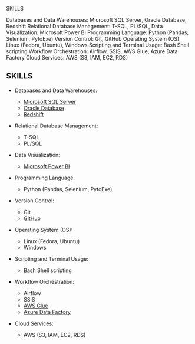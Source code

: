 SKILLS

Databases and Data Warehouses:                  Microsoft SQL Server, Oracle Database, Redshift
Relational Database Management:                 T-SQL, PL/SQL,
Data Visualization:                             Microsoft Power BI
Programming Language:                           Python (Pandas, Selenium, PytoExe)
Version Control:                                Git, GitHub
Operating System (OS):                          Linux (Fedora, Ubuntu), Windows
Scripting and Terminal Usage:                   Bash Shell scripting
Workflow Orchestration:                         Airflow, SSIS, AWS Glue, Azure Data Factory
Cloud Services:                                 AWS (S3, IAM, EC2, RDS)




## SKILLS

- Databases and Data Warehouses:
  - [Microsoft SQL Server](https://www.microsoft.com/en-us/sql-server)
  - [Oracle Database](https://www.oracle.com/database)
  - [Redshift](https://aws.amazon.com/redshift/)

- Relational Database Management:
  - T-SQL
  - PL/SQL

- Data Visualization:
  - [Microsoft Power BI](https://powerbi.microsoft.com/)

- Programming Language:
  - Python (Pandas, Selenium, PytoExe)

- Version Control:
  - Git
  - [GitHub](https://github.com/)

- Operating System (OS):
  - Linux (Fedora, Ubuntu)
  - Windows

- Scripting and Terminal Usage:
  - Bash Shell scripting

- Workflow Orchestration:
  - Airflow
  - SSIS
  - [AWS Glue](https://aws.amazon.com/glue/)
  - [Azure Data Factory](https://azure.microsoft.com/en-us/services/data-factory/)

- Cloud Services:
  - AWS (S3, IAM, EC2, RDS)




